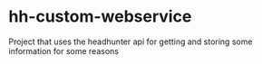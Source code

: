 # hh-custom-webservice
Project that uses the headhunter api for getting and storing some information for some reasons
